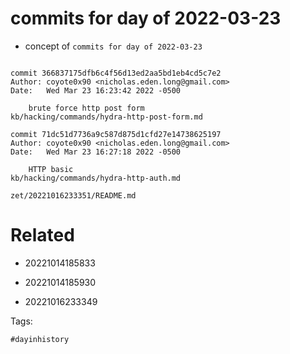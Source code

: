 # commits for day of 2022-03-23

- concept of `commits for day of 2022-03-23`

```

commit 366837175dfb6c4f56d13ed2aa5bd1eb4cd5c7e2
Author: coyote0x90 <nicholas.eden.long@gmail.com>
Date:   Wed Mar 23 16:23:42 2022 -0500

    brute force http post form
kb/hacking/commands/hydra-http-post-form.md

commit 71dc51d7736a9c587d875d1cfd27e14738625197
Author: coyote0x90 <nicholas.eden.long@gmail.com>
Date:   Wed Mar 23 16:27:18 2022 -0500

    HTTP basic
kb/hacking/commands/hydra-http-auth.md
```

` zet/20221016233351/README.md `

# Related

- 20221014185833

- 20221014185930

- 20221016233349

Tags:

    #dayinhistory
